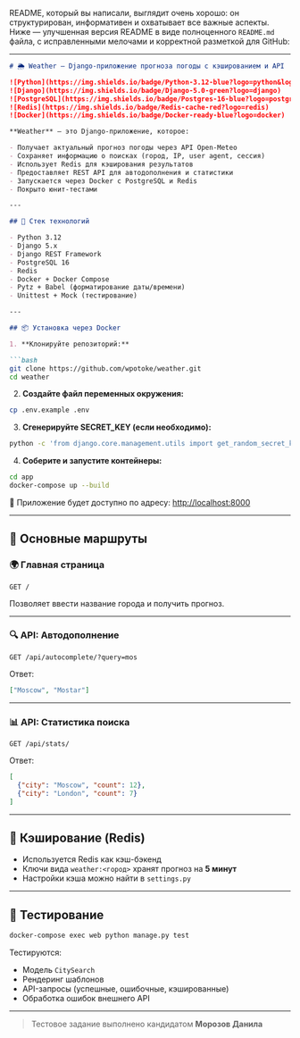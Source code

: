 README, который вы написали, выглядит очень хорошо: он структурирован, информативен и охватывает все важные аспекты. Ниже — улучшенная версия README в виде полноценного `README.md` файла, с исправленными мелочами и корректной разметкой для GitHub:

---

````markdown
# 🌦 Weather — Django-приложение прогноза погоды с кэшированием и API

![Python](https://img.shields.io/badge/Python-3.12-blue?logo=python&logoColor=white)
![Django](https://img.shields.io/badge/Django-5.0-green?logo=django)
![PostgreSQL](https://img.shields.io/badge/Postgres-16-blue?logo=postgresql)
![Redis](https://img.shields.io/badge/Redis-cache-red?logo=redis)
![Docker](https://img.shields.io/badge/Docker-ready-blue?logo=docker)

**Weather** — это Django-приложение, которое:

- Получает актуальный прогноз погоды через API Open-Meteo
- Сохраняет информацию о поисках (город, IP, user agent, сессия)
- Использует Redis для кэширования результатов
- Предоставляет REST API для автодополнения и статистики
- Запускается через Docker с PostgreSQL и Redis
- Покрыто юнит-тестами

---

## 🚀 Стек технологий

- Python 3.12
- Django 5.x
- Django REST Framework
- PostgreSQL 16
- Redis
- Docker + Docker Compose
- Pytz + Babel (форматирование даты/времени)
- Unittest + Mock (тестирование)

---

## 📦 Установка через Docker

1. **Клонируйте репозиторий:**

```bash
git clone https://github.com/wpotoke/weather.git
cd weather
````

2. **Создайте файл переменных окружения:**

```bash
cp .env.example .env
```

3. **Сгенерируйте SECRET\_KEY (если необходимо):**

```bash
python -c 'from django.core.management.utils import get_random_secret_key; print(get_random_secret_key())'
```

4. **Соберите и запустите контейнеры:**

```bash
cd app
docker-compose up --build
```

📍 Приложение будет доступно по адресу: [http://localhost:8000](http://localhost:8000)

---

## 🔗 Основные маршруты

### 🌍 Главная страница

```http
GET /
```

Позволяет ввести название города и получить прогноз.

---

### 🔍 API: Автодополнение

```http
GET /api/autocomplete/?query=mos
```

Ответ:

```json
["Moscow", "Mostar"]
```

---

### 📊 API: Статистика поиска

```http
GET /api/stats/
```

Ответ:

```json
[
  {"city": "Moscow", "count": 12},
  {"city": "London", "count": 7}
]
```

---

## 🧠 Кэширование (Redis)

* Используется Redis как кэш-бэкенд
* Ключи вида `weather:<город>` хранят прогноз на **5 минут**
* Настройки кэша можно найти в `settings.py`

---

## 🧪 Тестирование

```bash
docker-compose exec web python manage.py test
```

Тестируются:

* Модель `CitySearch`
* Рендеринг шаблонов
* API-запросы (успешные, ошибочные, кэшированные)
* Обработка ошибок внешнего API

---


> Тестовое задание выполнено кандидатом **Морозов Данила**
